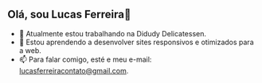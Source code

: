 ## Olá, sou Lucas Ferreira👋

 - 🔭 Atualmente estou trabalhando na Didudy Delicatessen.
 - 🌱 Estou aprendendo a desenvolver sites responsivos e otimizados para a web.
 - 📫 Para falar comigo, esté e meu e-mail: lucasferreiracontato@gmail.com.

<!--
**Lucas-Ferreira-web/Lucas-Ferreira-web** is a ✨ _special_ ✨ repository because its `README.md` (this file) appears on your GitHub profile.

Here are some ideas to get you started:

- 🔭 I’m currently working on ...
- 🌱 I’m currently learning ...
- 👯 I’m looking to collaborate on ...
- 🤔 I’m looking for help with ...
- 💬 Ask me about ...
- 📫 How to reach me: ...
- 😄 Pronouns: ...
- ⚡ Fun fact: ...
-->
